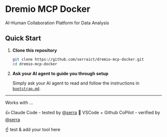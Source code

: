 # Dremio MCP Docker

AI-Human Collaboration Platform for Data Analysis

## Quick Start

1. **Clone this repository**

   ```bash
   git clone https://github.com/serraict/dremio-mcp-docker.git
   cd dremio-mcp-docker
   ```

2. **Ask your AI agent to guide you through setup**
  
   Simply ask your AI agent to read and follow the instructions in [`bootstrap.md`](bootstrap.md).

---

Works with ...

👍 Claude Code - tested by [@serra]
🚀 VSCode + Github CoPilot - verified by [@serra]

☝️ test & add your tool here

[@serra]: https://github.com/serra

